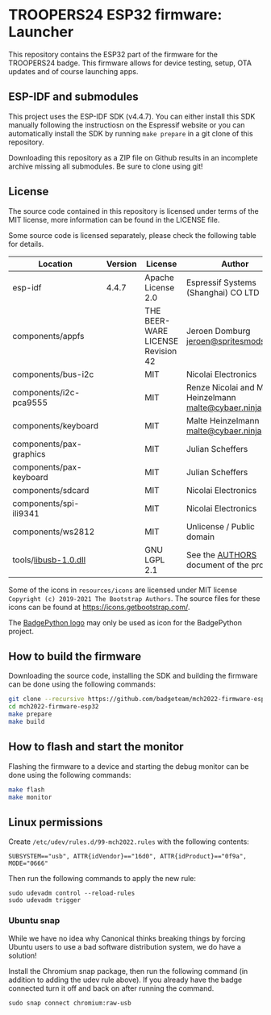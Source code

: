 # TROOPERS24 ESP32 firmware: Launcher

This repository contains the ESP32 part of the firmware for the TROOPERS24 badge. This firmware allows for device testing, setup, OTA updates and of course launching apps.

## ESP-IDF and submodules

This project uses the ESP-IDF SDK (v4.4.7). You can either install this SDK manually following the instructiosn on the Espressif website or you can automatically install the SDK by running `make prepare` in a git clone of this repository.

Downloading this repository as a ZIP file on Github results in an incomplete archive missing all submodules. Be sure to clone using git!

## License

The source code contained in this repository is licensed under terms of the MIT license, more information can be found in the LICENSE file.

Some source code is licensed separately, please check the following table for details.

| Location                | Version | License                           | Author                                                                                          |
|-------------------------|---------|-----------------------------------|-------------------------------------------------------------------------------------------------|
| esp-idf                 | 4.4.7   | Apache License 2.0                | Espressif Systems (Shanghai) CO LTD                                                             |
| components/appfs        |         | THE BEER-WARE LICENSE Revision 42 | Jeroen Domburg <jeroen@spritesmods.com>                                                         |
| components/bus-i2c      |         | MIT                               | Nicolai Electronics                                                                             |
| components/i2c-pca9555  |         | MIT                               | Renze Nicolai and Malte Heinzelmann <malte@cybaer.ninja>                                        |
| components/keyboard     |         | MIT                               | Malte Heinzelmann <malte@cybaer.ninja>                                        |
| components/pax-graphics |         | MIT                               | Julian Scheffers                                                                                |
| components/pax-keyboard |         | MIT                               | Julian Scheffers                                                                                |
| components/sdcard       |         | MIT                               | Nicolai Electronics                                                                             |
| components/spi-ili9341  |         | MIT                               | Nicolai Electronics                                                                             |
| components/ws2812       |         | MIT                               | Unlicense / Public domain                                                                       |
| tools/[libusb-1.0.dll]  |         | GNU LGPL 2.1                      | See the [AUTHORS](https://github.com/libusb/libusb/blob/master/AUTHORS) document of the project |

[libusb-1.0.dll]: https://libusb.info

Some of the icons in `resources/icons` are licensed under MIT license `Copyright (c) 2019-2021 The Bootstrap Authors`. The source files for these icons can be found at https://icons.getbootstrap.com/.

The [BadgePython logo](resources/icons/python.png) may only be used as icon for the BadgePython project.

## How to build the firmware

Downloading the source code, installing the SDK and building the firmware can be done using the following commands:

```sh
git clone --recursive https://github.com/badgeteam/mch2022-firmware-esp32
cd mch2022-firmware-esp32
make prepare
make build
```

## How to flash and start the monitor

Flashing the firmware to a device and starting the debug monitor can be done using the following commands:

```sh
make flash
make monitor
```

## Linux permissions
Create `/etc/udev/rules.d/99-mch2022.rules` with the following contents:

```
SUBSYSTEM=="usb", ATTR{idVendor}=="16d0", ATTR{idProduct}=="0f9a", MODE="0666"
```

Then run the following commands to apply the new rule:

```
sudo udevadm control --reload-rules
sudo udevadm trigger
```

### Ubuntu snap
While we have no idea why Canonical thinks breaking things by forcing Ubuntu users to use a bad software distribution system, we do have a solution!

Install the Chromium snap package, then run the following command (in addition to adding the udev rule above). If you already have the badge connected turn it off and back on after running the command.

```
sudo snap connect chromium:raw-usb
```
